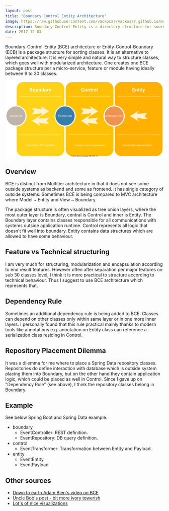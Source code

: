 ```yaml
---
layout: post
title: "Boundary Control Entity Architecture"
image: https://raw.githubusercontent.com/vackosar/vackosar.github.io/master/images/bce.svg
description: Boundary-Control-Entity is a directory structure for source code files sometimes with additional dependency restrictions.
date: 2017-12-03
---
```


Boundary-Control-Entity (BCE) architecture or Entity-Control-Boundary (ECB) is a package structure for sorting classes. It is an alternative to layered architecture. It is very simple and natural way to structure classes, which goes well with modularized architecture. One creates one BCE package structure per a micro-service, feature or module having ideally between 9 to 30 classes.  

<p><img src="https://raw.githubusercontent.com/vackosar/vackosar.github.io/master/images/bce.svg" alt="Boundary Control Entity architecture"/></p>

## Overview
BCE is distinct from Multitier architecture in that it does not see some outside systems as backend and some as frontend. It has single category of outside systems. Sometimes BCE is being compared to MVC architecture where Model ~ Entity and View ~ Boundary. 

The package structure is often visualized as tree onion layers, where the most outer layer is Boundary, central is Control and inner is Entity. The Boundary layer contains classes responsible for all communications with systems outside application runtime. Control represents all logic that doesn't fit well into boundary. Entity contains data structures which are allowed to have some behaviour.

## Feature vs Technical structuring

I am very much for structuring, modularization and encapsulation according to end result features. However often after separation per major features on sub 30 classes level, I think it is more practical to structure according to technical behaviour. Thus I suggest to use BCE architecture which represents that.    

## Dependency Rule
Sometimes an additional dependency rule is being added to BCE: Classes can depend on other classes only within same layer or in one more inner layers. I personally found that this rule practical mainly thanks to modern tools like annotations e.g. annotation on Entity class can reference a serialization class residing in Control.

## Repository Placement Dilemma
It was a dilemma for me where to place a Spring Data repository classes. Repositories do define interaction with database which is outside system placing them into Boundary, but on the other hand they contain application logic, which could be placed as well in Control. Since I gave up on "Dependency Rule" (see above), I think the repository classes belong in Boundary.  

## Example
See below Spring Boot and Spring Data example.

- boundary
  - EventController: REST definition.
  - EventRepository: DB query definition.
- control
  - EventTransformer: Transformation between Entity and Payload.
- entity
  - EventEntity
  - EventPayload


## Other sources
- [Down to earth Adam Bien's video on BCE](https://www.youtube.com/watch?v=grJC6RFiB58)
- [Uncle Bob's post - bit more ivory towerish](https://8thlight.com/blog/uncle-bob/2012/08/13/the-clean-architecture.html)
- [Lot's of nice visualizations](http://www.cs.sjsu.edu/~pearce/modules/patterns/enterprise/ecb/ecb.htm)
